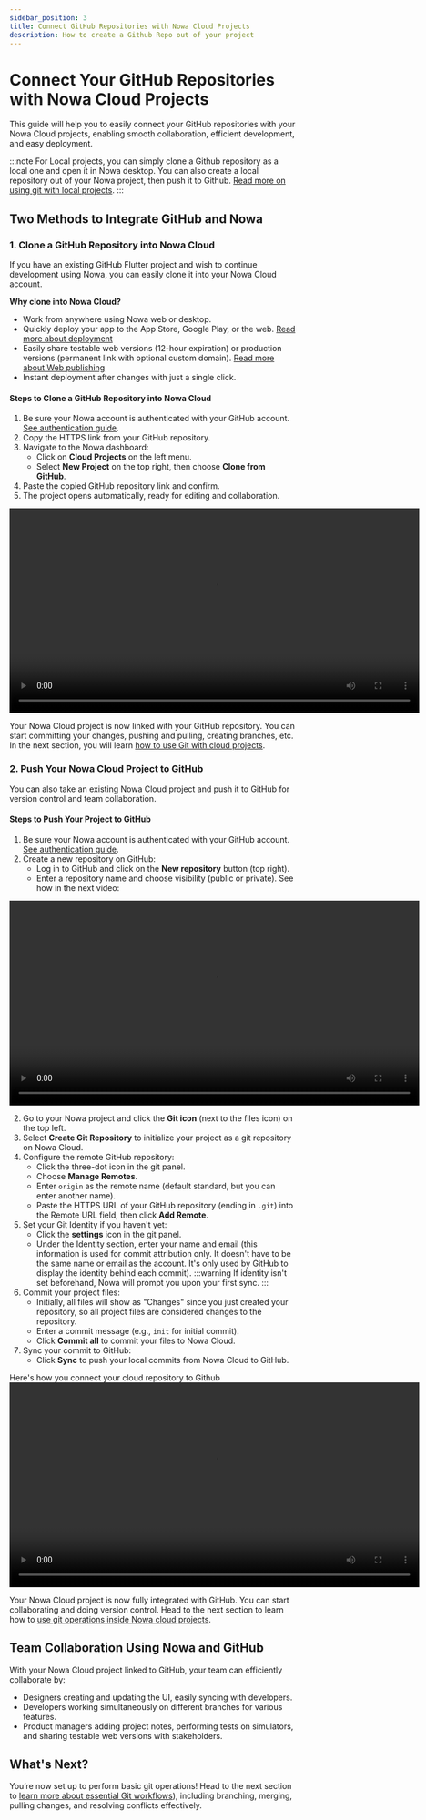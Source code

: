 ```yaml
---
sidebar_position: 3
title: Connect GitHub Repositories with Nowa Cloud Projects
description: How to create a Github Repo out of your project
---
```


# Connect Your GitHub Repositories with Nowa Cloud Projects

This guide will help you to easily connect your GitHub repositories with your Nowa Cloud projects, enabling smooth collaboration, efficient development, and easy deployment.

:::note
For Local projects, you can simply clone a Github repository as a local one and open it in Nowa desktop. You can also create a local repository out of your Nowa project, then push it to Github. [Read more on using git with local projects](./git-local.md).
:::

## Two Methods to Integrate GitHub and Nowa

### 1. Clone a GitHub Repository into Nowa Cloud

If you have an existing GitHub Flutter project and wish to continue development using Nowa, you can easily clone it into your Nowa Cloud account.

**Why clone into Nowa Cloud?**

- Work from anywhere using Nowa web or desktop.
- Quickly deploy your app to the App Store, Google Play, or the web. [Read more about deployment](./intro-git.md)
- Easily share testable web versions (12-hour expiration) or production versions (permanent link with optional custom domain). [Read more about Web publishing](../../version-cont-deploy/deployment/web-deploy.mdx)
- Instant deployment after changes with just a single click.

#### Steps to Clone a GitHub Repository into Nowa Cloud

1. Be sure your Nowa account is authenticated with your GitHub account. [See authentication guide](./token-github.md).
2. Copy the HTTPS link from your GitHub repository.
3. Navigate to the Nowa dashboard:
    - Click on **Cloud Projects** on the left menu.
    - Select **New Project** on the top right, then choose **Clone from GitHub**.
4. Paste the copied GitHub repository link and confirm.
5. The project opens automatically, ready for editing and collaboration.


<video controls width="720">
  <source src="/img/git/clone-github-cloud.mp4" type="video/mp4" />
  Your browser does not support the video tag.
</video>


Your Nowa Cloud project is now linked with your GitHub repository. You can start committing your changes, pushing and pulling, creating branches, etc. In the next section, you will learn [how to use Git with cloud projects](./git-operations-cloud.md).

### 2. Push Your Nowa Cloud Project to GitHub

You can also take an existing Nowa Cloud project and push it to GitHub for version control and team collaboration.

#### Steps to Push Your Project to GitHub

1. Be sure your Nowa account is authenticated with your GitHub account. [See authentication guide](./git-local.md).
2. Create a new repository on GitHub:
    - Log in to GitHub and click on the **New repository** button (top right).
    - Enter a repository name and choose visibility (public or private). See how in the next video:

<video controls width="720">
  <source src="/img/git/create-repo-github.mp4" type="video/mp4" />
  Your browser does not support the video tag.
</video>

2. Go to your Nowa project and click the **Git icon** (next to the files icon) on the top left.
3. Select **Create Git Repository** to initialize your project as a git repository on Nowa Cloud.
4. Configure the remote GitHub repository:
    - Click the three-dot icon in the git panel.
    - Choose **Manage Remotes**.
    - Enter `origin` as the remote name (default standard, but you can enter another name).
    - Paste the HTTPS URL of your GitHub repository (ending in `.git`) into the Remote URL field, then click **Add Remote**.
5. Set your Git Identity if you haven't yet:
    - Click the **settings** icon in the git panel.
    - Under the Identity section, enter your name and email (this information is used for commit attribution only. It doesn't have to be the same name or email as the account. It's only used by GitHub to display the identity behind each commit).
    :::warning 
    If identity isn't set beforehand, Nowa will prompt you upon your first sync.
    :::
6. Commit your project files:
    - Initially, all files will show as "Changes" since you just created your repository, so all project files are considered changes to the repository. 
    - Enter a commit message (e.g., `init` for initial commit).
    - Click **Commit all** to commit your files to Nowa Cloud.
7. Sync your commit to GitHub:
    - Click **Sync** to push your local commits from Nowa Cloud to GitHub. 

Here's how you connect your cloud repository to Github 
<video controls width="720">
  <source src="/img/git/push-cloud-to-remote.mp4" type="video/mp4" />
  Your browser does not support the video tag.
</video>


Your Nowa Cloud project is now fully integrated with GitHub. You can start collaborating and doing version control. Head to the next section to learn how to [use git operations inside Nowa cloud projects](./git-operations-cloud.md).

## Team Collaboration Using Nowa and GitHub

With your Nowa Cloud project linked to GitHub, your team can efficiently collaborate by:

- Designers creating and updating the UI, easily syncing with developers.
- Developers working simultaneously on different branches for various features.
- Product managers adding project notes, performing tests on simulators, and sharing testable web versions with stakeholders.

## What's Next?

You’re now set up to perform basic git operations! Head to the next section to [learn more about essential Git workflows](./git-operations-cloud.md)), including branching, merging, pulling changes, and resolving conflicts effectively.

